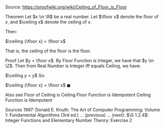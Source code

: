 # 

Source: https://proofwiki.org/wiki/Ceiling_of_Floor_is_Floor



Theorem
Let $x \in \R$ be a real number.
Let $\floor x$ denote the floor of $x$, and $\ceiling x$ denote the ceiling of $x$.

Then:

$\ceiling {\floor x} = \floor x$

That is, the ceiling of the floor is the floor.


Proof
Let $y = \floor x$.
By Floor Function is Integer, we have that $y \in \Z$.
Then from Real Number is Integer iff equals Ceiling, we have:

$\ceiling y = y$
So:

$\ceiling {\floor x} = \floor x$
$\blacksquare$


Also see
Floor of Ceiling is Ceiling
Floor Function is Idempotent
Ceiling Function is Idempotent


Sources
1997: Donald E. Knuth: The Art of Computer Programming: Volume 1: Fundamental Algorithms (3rd ed.) ... (previous) ... (next): $\S 1.2.4$: Integer Functions and Elementary Number Theory: Exercise $2$




